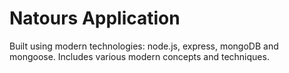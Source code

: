 # Natours Application

Built using modern technologies: node.js, express, mongoDB and mongoose. 
Includes various modern concepts and techniques.